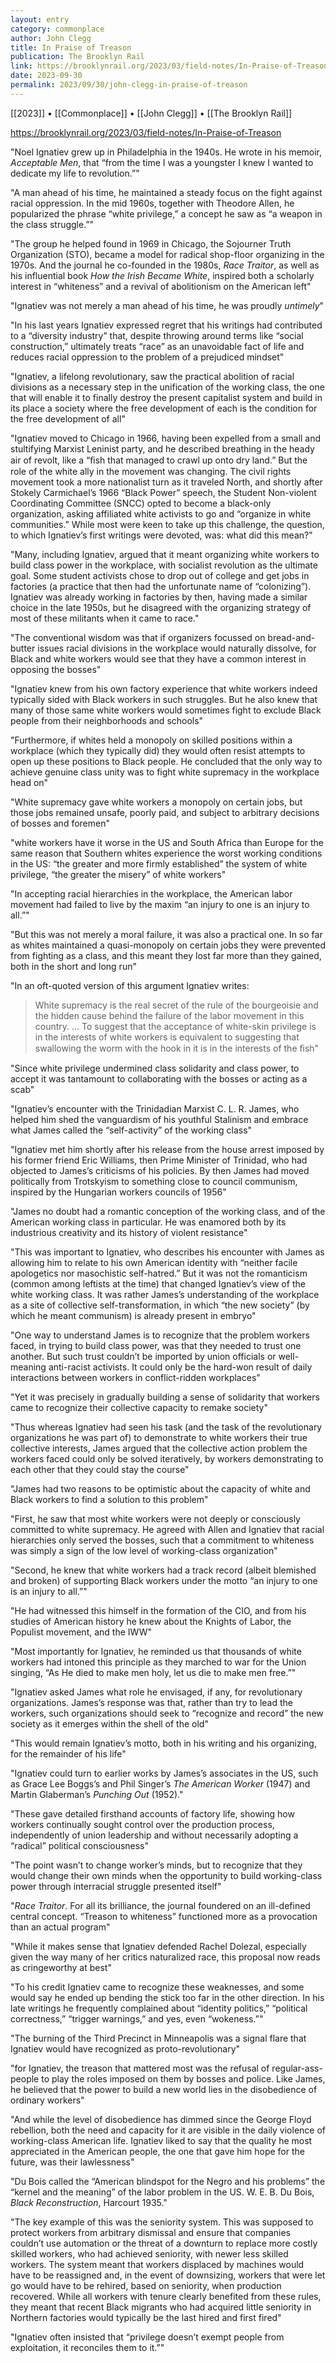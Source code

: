 ```yaml
---
layout: entry
category: commonplace
author: John Clegg
title: In Praise of Treason
publication: The Brooklyn Rail
link: https://brooklynrail.org/2023/03/field-notes/In-Praise-of-Treason
date: 2023-09-30
permalink: 2023/09/30/john-clegg-in-praise-of-treason
---
```


[[2023]] • [[Commonplace]] • [[John Clegg]] • [[The Brooklyn Rail]]

https://brooklynrail.org/2023/03/field-notes/In-Praise-of-Treason

"Noel Ignatiev grew up in Philadelphia in the 1940s. He wrote in his memoir, *Acceptable Men*, that “from the time I was a youngster I knew I wanted to dedicate my life to revolution.”"

"A man ahead of his time, he maintained a steady focus on the fight against racial oppression. In the mid 1960s, together with Theodore Allen, he popularized the phrase “white privilege,” a concept he saw as “a weapon in the class struggle.”"

"The group he helped found in 1969 in Chicago, the Sojourner Truth Organization (STO), became a model for radical shop-floor organizing in the 1970s. And the journal he co-founded in the 1980s, *Race Traitor*, as well as his influential book *How the Irish Became White*, inspired both a scholarly interest in “whiteness” and a revival of abolitionism on the American left"

"Ignatiev was not merely a man ahead of his time, he was proudly *untimely*"

"In his last years Ignatiev expressed regret that his writings had contributed to a “diversity industry” that, despite throwing around terms like “social construction,” ultimately treats “race” as an unavoidable fact of life and reduces racial oppression to the problem of a prejudiced mindset"

"Ignatiev, a lifelong revolutionary, saw the practical abolition of racial divisions as a necessary step in the unification of the working class, the one that will enable it to finally destroy the present capitalist system and build in its place a society where the free development of each is the condition for the free development of all"

"Ignatiev moved to Chicago in 1966, having been expelled from a small and stultifying Marxist Leninist party, and he described breathing in the heady air of revolt, like a “ﬁsh that managed to crawl up onto dry land.” But the role of the white ally in the movement was changing. The civil rights movement took a more nationalist turn as it traveled North, and shortly after Stokely Carmichael’s 1966 “Black Power” speech, the Student Non-violent Coordinating Committee (SNCC) opted to become a black-only organization, asking affiliated white activists to go and “organize in white communities.” While most were keen to take up this challenge, the question, to which Ignatiev’s first writings were devoted, was: what did this mean?"

"Many, including Ignatiev, argued that it meant organizing white workers to build class power in the workplace, with socialist revolution as the ultimate goal. Some student activists chose to drop out of college and get jobs in factories (a practice that then had the unfortunate name of “colonizing”). Ignatiev was already working in factories by then, having made a similar choice in the late 1950s, but he disagreed with the organizing strategy of most of these militants when it came to race."

"The conventional wisdom was that if organizers focussed on bread-and-butter issues racial divisions in the workplace would naturally dissolve, for Black and white workers would see that they have a common interest in opposing the bosses"

"Ignatiev knew from his own factory experience that white workers indeed typically sided with Black workers in such struggles. But he also knew that many of those same white workers would sometimes fight to exclude Black people from their neighborhoods and schools"

"Furthermore, if whites held a monopoly on skilled positions within a workplace (which they typically did) they would often resist attempts to open up these positions to Black people. He concluded that the only way to achieve genuine class unity was to fight white supremacy in the workplace head on"

"White supremacy gave white workers a monopoly on certain jobs, but those jobs remained unsafe, poorly paid, and subject to arbitrary decisions of bosses and foremen"

"white workers have it worse in the US and South Africa than Europe for the same reason that Southern whites experience the worst working conditions in the US: “the greater and more firmly established” the system of white privilege, “the greater the misery” of white workers"

"In accepting racial hierarchies in the workplace, the American labor movement had failed to live by the maxim “an injury to one is an injury to all.”"

"But this was not merely a moral failure, it was also a practical one. In so far as whites maintained a quasi-monopoly on certain jobs they were prevented from fighting as a class, and this meant they lost far more than they gained, both in the short and long run"

"In an oft-quoted version of this argument Ignatiev writes:

> White supremacy is the real secret of the rule of the bourgeoisie and the hidden cause behind the failure of the labor movement in this country. ... To suggest that the acceptance of white-skin privilege is in the interests of white workers is equivalent to suggesting that swallowing the worm with the hook in it is in the interests of the ﬁsh"

"Since white privilege undermined class solidarity and class power, to accept it was tantamount to collaborating with the bosses or acting as a scab"

"Ignatiev’s encounter with the Trinidadian Marxist C. L. R. James, who helped him shed the vanguardism of his youthful Stalinism and embrace what James called the “self-activity” of the working class"

"Ignatiev met him shortly after his release from the house arrest imposed by his former friend Eric Williams, then Prime Minister of Trinidad, who had objected to James’s criticisms of his policies. By then James had moved politically from Trotskyism to something close to council communism, inspired by the Hungarian workers councils of 1956"

"James no doubt had a romantic conception of the working class, and of the American working class in particular. He was enamored both by its industrious creativity and its history of violent resistance"

"This was important to Ignatiev, who describes his encounter with James as allowing him to relate to his own American identity with “neither facile apologetics nor masochistic self-hatred.” But it was not the romanticism (common among leftists at the time) that changed Ignatiev’s view of the white working class. It was rather James’s understanding of the workplace as a site of collective self-transformation, in which “the new society” (by which he meant communism) is already present in embryo"

"One way to understand James is to recognize that the problem workers faced, in trying to build class power, was that they needed to trust one another. But such trust couldn’t be imported by union officials or well-meaning anti-racist activists. It could only be the hard-won result of daily interactions between workers in conflict-ridden workplaces"

"Yet it was precisely in gradually building a sense of solidarity that workers came to recognize their collective capacity to remake society"

"Thus whereas Ignatiev had seen his task (and the task of the revolutionary organizations he was part of) to demonstrate to white workers their true collective interests, James argued that the collective action problem the workers faced could only be solved iteratively, by workers demonstrating to each other that they could stay the course"

"James had two reasons to be optimistic about the capacity of white and Black workers to find a solution to this problem"

"First, he saw that most white workers were not deeply or consciously committed to white supremacy. He agreed with Allen and Ignatiev that racial hierarchies only served the bosses, such that a commitment to whiteness was simply a sign of the low level of working-class organization"

"Second, he knew that white workers had a track record (albeit blemished and broken) of supporting Black workers under the motto “an injury to one is an injury to all.”"

"He had witnessed this himself in the formation of the CIO, and from his studies of American history he knew about the Knights of Labor, the Populist movement, and the IWW"

"Most importantly for Ignatiev, he reminded us that thousands of white workers had intoned this principle as they marched to war for the Union singing, “As He died to make men holy, let us die to make men free.”"

"Ignatiev asked James what role he envisaged, if any, for revolutionary organizations. James’s response was that, rather than try to lead the workers, such organizations should seek to “recognize and record” the new society as it emerges within the shell of the old"

"This would remain Ignatiev’s motto, both in his writing and his organizing, for the remainder of his life"

"Ignatiev could turn to earlier works by James’s associates in the US, such as Grace Lee Boggs’s and Phil Singer’s *The American Worker* (1947) and Martin Glaberman’s *Punching Out* (1952)."

"These gave detailed firsthand accounts of factory life, showing how workers continually sought control over the production process, independently of union leadership and without necessarily adopting a “radical” political consciousness"

"The point wasn’t to change worker’s minds, but to recognize that they would change their own minds when the opportunity to build working-class power through interracial struggle presented itself"

"*Race Traitor*. For all its brilliance, the journal foundered on an ill-defined central concept. “Treason to whiteness” functioned more as a provocation than an actual program"

"While it makes sense that Ignatiev defended Rachel Dolezal, especially given the way many of her critics naturalized race, this proposal now reads as cringeworthy at best"

"To his credit Ignatiev came to recognize these weaknesses, and some would say he ended up bending the stick too far in the other direction. In his late writings he frequently complained about “identity politics,” “political correctness,” “trigger warnings,” and yes, even “wokeness.”"

"The burning of the Third Precinct in Minneapolis was a signal flare that Ignatiev would have recognized as proto-revolutionary"

"for Ignatiev, the treason that mattered most was the refusal of regular-ass-people to play the roles imposed on them by bosses and police. Like James, he believed that the power to build a new world lies in the disobedience of ordinary workers"

"And while the level of disobedience has dimmed since the George Floyd rebellion, both the need and capacity for it are visible in the daily violence of working-class American life. Ignatiev liked to say that the quality he most appreciated in the American people, the one that gave him hope for the future, was their lawlessness"

"Du Bois called the “American blindspot for the Negro and his problems” the “kernel and the meaning” of the labor problem in the US. W. E. B. Du Bois, *Black Reconstruction*, Harcourt 1935."

"The key example of this was the seniority system. This was supposed to protect workers from arbitrary dismissal and ensure that companies couldn’t use automation or the threat of a downturn to replace more costly skilled workers, who had achieved seniority, with newer less skilled workers. The system meant that workers displaced by machines would have to be reassigned and, in the event of downsizing, workers that were let go would have to be rehired, based on seniority, when production recovered. While all workers with tenure clearly benefited from these rules, they meant that recent Black migrants who had acquired little seniority in Northern factories would typically be the last hired and first fired"

"Ignatiev often insisted that “privilege doesn’t exempt people from exploitation, it reconciles them to it.”"
